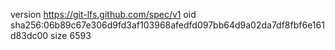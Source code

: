 version https://git-lfs.github.com/spec/v1
oid sha256:06b89c67e306d9fd3af103968afedfd097bb64d9a02da7df8fbf6e161d83dc00
size 6593
